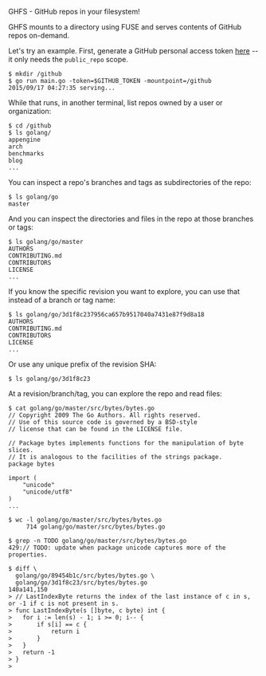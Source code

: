  GHFS - GitHub repos in your filesystem!

GHFS mounts to a directory using FUSE and serves contents of GitHub repos
on-demand.

Let's try an example. First, generate a GitHub personal access token
[here](https://github.com/settings/tokens) -- it only needs the
`public_repo` scope.

```
$ mkdir /github
$ go run main.go -token=$GITHUB_TOKEN -mountpoint=/github
2015/09/17 04:27:35 serving...
```

While that runs, in another terminal, list repos owned by a user or organization:

```
$ cd /github
$ ls golang/
appengine
arch
benchmarks
blog
...
```

You can inspect a repo's branches and tags as subdirectories of the repo:

```
$ ls golang/go
master
```

And you can inspect the directories and files in the repo at those branches or
tags:

```
$ ls golang/go/master
AUTHORS
CONTRIBUTING.md
CONTRIBUTORS
LICENSE
...
```

If you know the specific revision you want to explore, you can use that instead of a branch or tag name:

```
$ ls golang/go/3d1f8c237956ca657b9517040a7431e87f9d8a18
AUTHORS
CONTRIBUTING.md
CONTRIBUTORS
LICENSE
...
```

Or use any unique prefix of the revision SHA:

```
$ ls golang/go/3d1f8c23
```


At a revision/branch/tag, you can explore the repo and read files:

```
$ cat golang/go/master/src/bytes/bytes.go
// Copyright 2009 The Go Authors. All rights reserved.
// Use of this source code is governed by a BSD-style
// license that can be found in the LICENSE file.

// Package bytes implements functions for the manipulation of byte slices.
// It is analogous to the facilities of the strings package.
package bytes

import (
	"unicode"
	"unicode/utf8"
)
...
```

```
$ wc -l golang/go/master/src/bytes/bytes.go
     714 golang/go/master/src/bytes/bytes.go
```

```
$ grep -n TODO golang/go/master/src/bytes/bytes.go
429:// TODO: update when package unicode captures more of the properties.
```

```
$ diff \
  golang/go/89454b1c/src/bytes/bytes.go \
  golang/go/3d1f8c23/src/bytes/bytes.go
140a141,150
> // LastIndexByte returns the index of the last instance of c in s, or -1 if c is not present in s.
> func LastIndexByte(s []byte, c byte) int {
> 	for i := len(s) - 1; i >= 0; i-- {
> 		if s[i] == c {
> 			return i
> 		}
> 	}
> 	return -1
> }
> 
```
